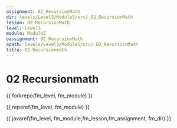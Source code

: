 ```yaml
---
assignment: 02_RecursionMath
dir: levels/Level3/Module5/src/_02_RecursionMath
lesson: 02_RecursionMath
level: Level3
module: Module5
oassignment: 02_RecursionMath
opath: levels/Level3/Module5/src/_02_RecursionMath
title: 02 Recursionmath
---
```

# 02 Recursionmath

{{ forkrepo(fm_level, fm_module) }}

{{ reporef(fm_level, fm_module) }}




{{ javaref(fm_level, fm_module,fm_lesson,fm_assignment, fm_dir) }}

